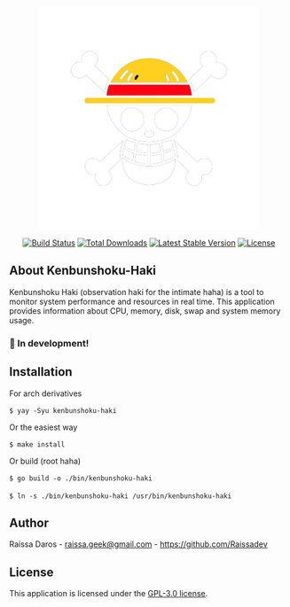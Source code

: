 <p align="center"><a href="http://raissadev.com" target="_blank"><img src="./etc/mug.png" width="400"></a></p>

<p align="center">
<a href=""><img src="https://img.shields.io/badge/build-passing-brightgreen" alt="Build Status"></a>
<a href=""><img src="https://img.shields.io/badge/Total%20Downloads-0-red.svg" alt="Total Downloads"></a>
<a href=""><img src="https://img.shields.io/badge/Latest%20Stable%20Version-v1.0.0-brightgreen.svg" alt="Latest Stable Version"></a>
<a href=""><img src="https://img.shields.io/badge/License-GPL--3.0-blue.svg" alt="License"></a>
</p>

## About Kenbunshoku-Haki

Kenbunshoku Haki (observation haki for the intimate haha) is a tool to monitor system performance and resources in real time. This application provides information about CPU, memory, disk, swap and system memory usage.

### :stop_sign: In development!

## Installation
For arch derivatives
```
$ yay -Syu kenbunshoku-haki
```

Or the easiest way
```
$ make install
```

Or build (root haha)
```
$ go build -o ./bin/kenbunshoku-haki

$ ln -s ./bin/kenbunshoku-haki /usr/bin/kenbunshoku-haki
```


## Author
Raissa Daros - raissa.geek@gmail.com - https://github.com/Raissadev

## License
This application is licensed under the [GPL-3.0 license](https://opensource.org/license/gpl-3-0/).